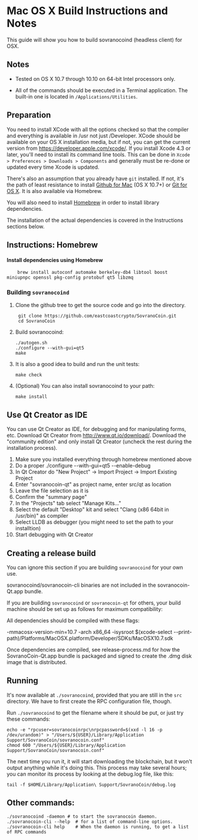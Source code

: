 Mac OS X Build Instructions and Notes
====================================
This guide will show you how to build sovranocoind (headless client) for OSX.

Notes
-----

* Tested on OS X 10.7 through 10.10 on 64-bit Intel processors only.

* All of the commands should be executed in a Terminal application. The
built-in one is located in `/Applications/Utilities`.

Preparation
-----------

You need to install XCode with all the options checked so that the compiler
and everything is available in /usr not just /Developer. XCode should be
available on your OS X installation media, but if not, you can get the
current version from https://developer.apple.com/xcode/. If you install
Xcode 4.3 or later, you'll need to install its command line tools. This can
be done in `Xcode > Preferences > Downloads > Components` and generally must
be re-done or updated every time Xcode is updated.

There's also an assumption that you already have `git` installed. If
not, it's the path of least resistance to install [Github for Mac](https://mac.github.com/)
(OS X 10.7+) or
[Git for OS X](https://code.google.com/p/git-osx-installer/). It is also
available via Homebrew.

You will also need to install [Homebrew](http://brew.sh) in order to install library
dependencies.

The installation of the actual dependencies is covered in the Instructions
sections below.

Instructions: Homebrew
----------------------

#### Install dependencies using Homebrew

        brew install autoconf automake berkeley-db4 libtool boost miniupnpc openssl pkg-config protobuf qt5 libzmq

### Building `sovranocoind`

1. Clone the github tree to get the source code and go into the directory.

        git clone https://github.com/eastcoastcrypto/SovranoCoin.git
        cd SovranoCoin

2.  Build sovranocoind:

        ./autogen.sh
        ./configure --with-gui=qt5
        make

3.  It is also a good idea to build and run the unit tests:

        make check

4.  (Optional) You can also install sovranocoind to your path:

        make install

Use Qt Creator as IDE
------------------------
You can use Qt Creator as IDE, for debugging and for manipulating forms, etc.
Download Qt Creator from http://www.qt.io/download/. Download the "community edition" and only install Qt Creator (uncheck the rest during the installation process).

1. Make sure you installed everything through homebrew mentioned above
2. Do a proper ./configure --with-gui=qt5 --enable-debug
3. In Qt Creator do "New Project" -> Import Project -> Import Existing Project
4. Enter "sovranocoin-qt" as project name, enter src/qt as location
5. Leave the file selection as it is
6. Confirm the "summary page"
7. In the "Projects" tab select "Manage Kits..."
8. Select the default "Desktop" kit and select "Clang (x86 64bit in /usr/bin)" as compiler
9. Select LLDB as debugger (you might need to set the path to your installtion)
10. Start debugging with Qt Creator

Creating a release build
------------------------
You can ignore this section if you are building `sovranocoind` for your own use.

sovranocoind/sovranocoin-cli binaries are not included in the sovranocoin-Qt.app bundle.

If you are building `sovranocoind` or `sovranocoin-qt` for others, your build machine should be set up
as follows for maximum compatibility:

All dependencies should be compiled with these flags:

 -mmacosx-version-min=10.7
 -arch x86_64
 -isysroot $(xcode-select --print-path)/Platforms/MacOSX.platform/Developer/SDKs/MacOSX10.7.sdk

Once dependencies are compiled, see release-process.md for how the SovranoCoin-Qt.app
bundle is packaged and signed to create the .dmg disk image that is distributed.

Running
-------

It's now available at `./sovranocoind`, provided that you are still in the `src`
directory. We have to first create the RPC configuration file, though.

Run `./sovranocoind` to get the filename where it should be put, or just try these
commands:

    echo -e "rpcuser=sovranocoinrpc\nrpcpassword=$(xxd -l 16 -p /dev/urandom)" > "/Users/${USER}/Library/Application Support/SovranoCoin/sovranocoin.conf"
    chmod 600 "/Users/${USER}/Library/Application Support/SovranoCoin/sovranocoin.conf"

The next time you run it, it will start downloading the blockchain, but it won't
output anything while it's doing this. This process may take several hours;
you can monitor its process by looking at the debug.log file, like this:

    tail -f $HOME/Library/Application\ Support/SovranoCoin/debug.log

Other commands:
-------

    ./sovranocoind -daemon # to start the sovranocoin daemon.
    ./sovranocoin-cli --help  # for a list of command-line options.
    ./sovranocoin-cli help    # When the daemon is running, to get a list of RPC commands
